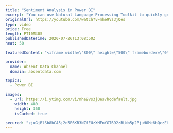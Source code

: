 ```yaml
---
title: "Sentiment Analysis in Power BI"
excerpt: "You can use Natural Language Processing Toolkit to quickly get sentiment scores on text like comments or tweets. You can check out the full written instructions here:"
originalUrl: https://youtube.com/watch?v=mhe9Vs3jQes
type: video
price: Free
length: PT10M40S
publishedDateTime: 2020-07-26T13:08:50Z
heat: 50

featuredContent: "<iframe width=\"800\" height=\"500\" frameborder=\"0\" src=\"https://www.youtube.com/embed/mhe9Vs3jQes\" allow=\"accelerometer; autoplay; encrypted-media; gyroscope; picture-in-picture\" allowfullscreen></iframe>"

provider:
  name: Absent Data Channel
  domain: absentdata.com

topics:
  - Power BI

images:
  - url: https://i.ytimg.com/vi/mhe9Vs3jQes/hqdefault.jpg
    width: 480
    height: 360
    isCached: true

secured: "zjuGjBlSb8bCA5j2n5P6KR3NZfEUzXMFnYGT692zBLNo5p2PjuH0Me6bQczE6eMkBK+Kp3pyvsaYYujlP31LRXugHIbkEW4GoLDXqgNYY/qQXTZzFgWdmuYeq7Ja8rTfGxnQeccb/cKujvmkazBkf08CfYb2uojxkL7MS6hkCVWZrPzNcag69En7ZYl83HK00TjpvyXME7DQ8Tk1Frkpnu9b2G8wBqAULRykGCPXSXppfmbIqwnAyt/OzSZ0noft06ZgDQMo2ZsrkgW2B/1pKzQnl0ofofI9IBDPpZDNOSNEw+HeqDMKXWFvgYJGkH86NrHhPVvuHQessq5lHr59CMywLBKAnkN77qDrGSStNdfgb0PaBhDmo+/uBfW1xG/RimjkO0sTk5yel9dWzOQUJmYCGG/OwJSPdHOe2LTTeIU=;N71cDEEyzGfVffKvLt1+fA=="
---
```


